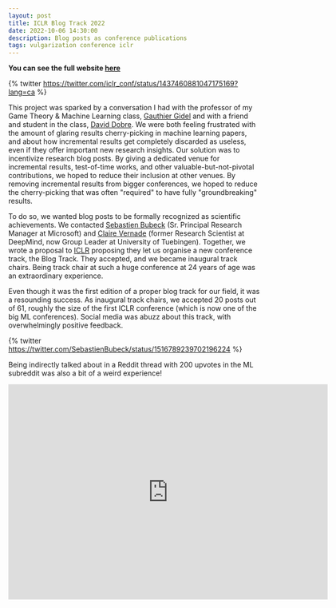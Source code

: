 ```yaml
---
layout: post
title: ICLR Blog Track 2022
date: 2022-10-06 14:30:00
description: Blog posts as conference publications
tags: vulgarization conference iclr
---
```


**You can see the full website [here](https://iclr-blog-track.github.io/home)**

{% twitter https://twitter.com/iclr_conf/status/1437460881047175169?lang=ca %}

This project was sparked by a conversation I had with the professor of my 
Game Theory & Machine Learning class, [Gauthier Gidel](https://gauthiergidel.github.io/) and with a friend and student
in the class, [David Dobre](https://www.linkedin.com/in/daviddobre/?originalSubdomain=ca). 
We were both feeling frustrated with the amount of glaring results cherry-picking in 
machine learning papers, and about how incremental results get completely discarded 
as useless, even if they offer important new research insights. Our solution was to
incentivize research blog posts. By giving a dedicated venue for incremental results, test-of-time works, and other 
valuable-but-not-pivotal contributions, we hoped to reduce their inclusion at other venues. 
By removing incremental results from bigger conferences, we hoped to reduce the 
cherry-picking that was often "required" to have fully "groundbreaking" results.

To do so, we wanted blog posts to be formally recognized as scientific achievements. 
We contacted [Sebastien Bubeck](http://sbubeck.com/) (Sr. Principal Research Manager at Microsoft) and
[Claire Vernade](https://www.cvernade.com/) 
(former Research Scientist at DeepMind, now Group Leader at University of Tuebingen). Together, we wrote a 
proposal to [ICLR](https://iclr.cc/)
proposing they let us organise a new conference track, the Blog Track.
They accepted, and we became inaugural track chairs. Being track chair at such a
huge conference at 24 years of age was an extraordinary experience.

Even though it was the first edition of a proper blog track for our field, it was a resounding 
success. As inaugural track chairs, we accepted 20 posts out of 61, roughly the size
of the first ICLR conference (which is now one of the big ML conferences). Social media 
was abuzz about this track, with overwhelmingly positive feedback.

{% twitter https://twitter.com/SebastienBubeck/status/1516789239702196224 %}

Being indirectly talked about in a Reddit thread with 200 upvotes in the ML subreddit was also a bit of a weird experience!

<iframe id="reddit-embed" src="https://www.redditmedia.com/r/MachineLearning/comments/pntwi6/n_iclr_2022_announced_a_call_for_contributions/?ref_source=embed&amp;ref=share&amp;embed=true&amp;theme=dark" sandbox="allow-scripts allow-same-origin allow-popups" style="border: none;" height="431" width="640" scrolling="no"></iframe>


